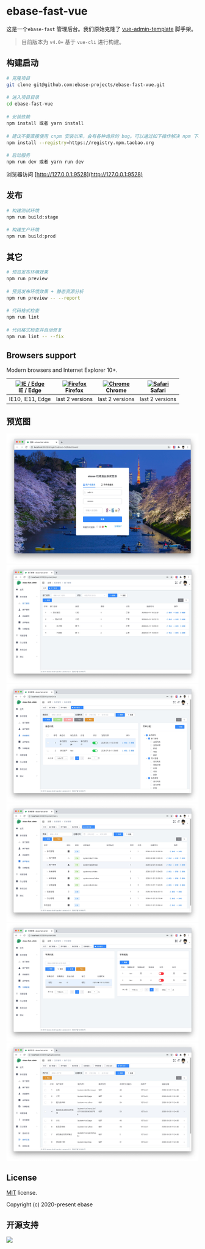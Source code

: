 # ebase-fast-vue 

这是一个`ebase-fast` 管理后台。我们原始克隆了 [vue-admin-template](http://panjiachen.github.io/vue-admin-template) 脚手架。

> 目前版本为 `v4.0+` 基于 `vue-cli` 进行构建。

## 构建启动

```bash
# 克隆项目
git clone git@github.com:ebase-projects/ebase-fast-vue.git

# 进入项目目录
cd ebase-fast-vue 

# 安装依赖
npm install 或者 yarn install

# 建议不要直接使用 cnpm 安装以来，会有各种诡异的 bug。可以通过如下操作解决 npm 下载速度慢的问题
npm install --registry=https://registry.npm.taobao.org

# 启动服务
npm run dev 或者 yarn run dev
```

浏览器访问 [http://127.0.0.1:9528](http://127.0.0.1:9528)

## 发布

```bash
# 构建测试环境
npm run build:stage

# 构建生产环境
npm run build:prod
```

## 其它

```bash
# 预览发布环境效果
npm run preview

# 预览发布环境效果 + 静态资源分析
npm run preview -- --report

# 代码格式检查
npm run lint

# 代码格式检查并自动修复
npm run lint -- --fix
```

## Browsers support

Modern browsers and Internet Explorer 10+.

| [<img src="https://raw.githubusercontent.com/alrra/browser-logos/master/src/edge/edge_48x48.png" alt="IE / Edge" width="24px" height="24px" />](http://godban.github.io/browsers-support-badges/)</br>IE / Edge | [<img src="https://raw.githubusercontent.com/alrra/browser-logos/master/src/firefox/firefox_48x48.png" alt="Firefox" width="24px" height="24px" />](http://godban.github.io/browsers-support-badges/)</br>Firefox | [<img src="https://raw.githubusercontent.com/alrra/browser-logos/master/src/chrome/chrome_48x48.png" alt="Chrome" width="24px" height="24px" />](http://godban.github.io/browsers-support-badges/)</br>Chrome | [<img src="https://raw.githubusercontent.com/alrra/browser-logos/master/src/safari/safari_48x48.png" alt="Safari" width="24px" height="24px" />](http://godban.github.io/browsers-support-badges/)</br>Safari |
| --------- | --------- | --------- | --------- |
| IE10, IE11, Edge| last 2 versions| last 2 versions| last 2 versions

## 预览图

![jietu-20200828112405](./doc/images/jietu-20200828112405.jpg)
![jietu-20200828112405](./doc/images/jietu-20200828112425.jpg)
![jietu-20200828112405](./doc/images/jietu-20200828112445.jpg)
![jietu-20200828112405](./doc/images/jietu-20200828112454.jpg)
![jietu-20200828112405](./doc/images/jietu-20200828112501.jpg)
![jietu-20200828112405](./doc/images/jietu-20200828112517.jpg)



## License

[MIT](https://github.com/ebase-projects/ebase-fast-vue/blob/master/README.md) license.

Copyright (c) 2020-present ebase

## 开源支持
<a href="https://www.jetbrains.com/?from=ebase-projects"><img src="http://blogimage.dwliu.me/image/20200709103201-2ZxFX7.jpg" width="100" heith="100"/></a>


